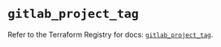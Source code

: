 # `gitlab_project_tag`

Refer to the Terraform Registry for docs: [`gitlab_project_tag`](https://registry.terraform.io/providers/gitlabhq/gitlab/16.9.1/docs/resources/project_tag).
